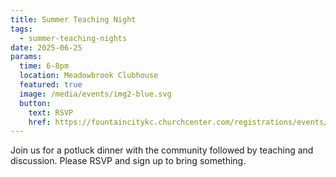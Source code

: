 ```yaml
---
title: Summer Teaching Night
tags:
  - summer-teaching-nights
date: 2025-06-25
params:
  time: 6-8pm
  location: Meadowbrook Clubhouse
  featured: true
  image: /media/events/img2-blue.svg
  button:
    text: RSVP
    href: https://fountaincitykc.churchcenter.com/registrations/events/2907073
---
```


Join us for a potluck dinner with the community followed by teaching and discussion. Please RSVP and sign up to bring something.
